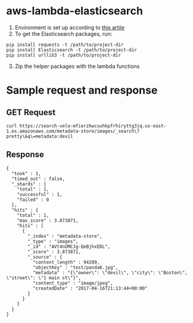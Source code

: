 # aws-lambda-elasticsearch
1. Environment is set up according to [this artile](https://aws.amazon.com/blogs/database/indexing-metadata-in-amazon-elasticsearch-service-using-aws-lambda-and-python/)
2. To get the Elasticsearch packages, run:
```
pip install requests -t /path/to/project-dir
pip install Elasticsearch -t /path/to/project-dir
pip install urllib3 -t /path/to/project-dir
```
3. Zip the helper packages with the lambda functions

# Sample request and response
## GET Request
```
curl https://search-velo-mfierzhwcuuhkpfrhiryttg3jq.us-east-1.es.amazonaws.com/metadata-store/images/_search\?pretty\&q\=metadata:devil
```
## Response
```
{
  "took" : 1,
  "timed_out" : false,
  "_shards" : {
    "total" : 1,
    "successful" : 1,
    "failed" : 0
  },
  "hits" : {
    "total" : 1,
    "max_score" : 3.873871,
    "hits" : [
      {
        "_index" : "metadata-store",
        "_type" : "images",
        "_id" : "AVt4nUMCJg-QeBjhxEDL",
        "_score" : 3.873871,
        "_source" : {
          "content_length" : 94209,
          "objectKey" : "test/panda6.jpg",
          "metadata" : "{\"owner\": \"devil\", \"city\": \"Boston\", \"street\": \"1 main st\"}",
          "content_type" : "image/jpeg",
          "createdDate" : "2017-04-16T21:13:44+00:00"
        }
      }
    ]
  }
}
```
